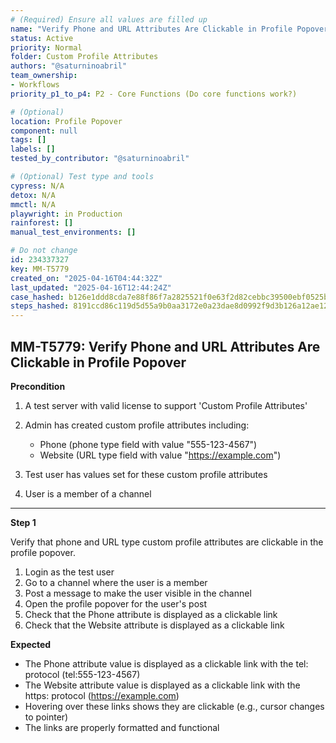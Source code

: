 ```yaml
---
# (Required) Ensure all values are filled up
name: "Verify Phone and URL Attributes Are Clickable in Profile Popover"
status: Active
priority: Normal
folder: Custom Profile Attributes
authors: "@saturninoabril"
team_ownership:
- Workflows
priority_p1_to_p4: P2 - Core Functions (Do core functions work?)

# (Optional)
location: Profile Popover
component: null
tags: []
labels: []
tested_by_contributor: "@saturninoabril"

# (Optional) Test type and tools
cypress: N/A
detox: N/A
mmctl: N/A
playwright: in Production
rainforest: []
manual_test_environments: []

# Do not change
id: 234337327
key: MM-T5779
created_on: "2025-04-16T04:44:32Z"
last_updated: "2025-04-16T12:44:24Z"
case_hashed: b126e1ddd8cda7e88f86f7a2825521f0e63f2d82cebbc39500ebf0525bb85f0d80574ad0158d3f6eaf14499963bc5858
steps_hashed: 8191ccd86c119d5d55a9b0aa3172e0a23dae8d0992f9d3b126a12ae123ead88c7406e6ac7d59042662ff673adb46fe92
---
```


<!-- (Auto-generated) Based on frontmatter's "key" and "name" -->

## MM-T5779: Verify Phone and URL Attributes Are Clickable in Profile Popover

**Precondition**

1. A test server with valid license to support 'Custom Profile Attributes'

2. Admin has created custom profile attributes including:

   - Phone (phone type field with value "555-123-4567")
   - Website (URL type field with value "<https://example.com>")

3. Test user has values set for these custom profile attributes

4. User is a member of a channel

---

**Step 1**

Verify that phone and URL type custom profile attributes are clickable in the profile popover.

1. Login as the test user
2. Go to a channel where the user is a member
3. Post a message to make the user visible in the channel
4. Open the profile popover for the user's post
5. Check that the Phone attribute is displayed as a clickable link
6. Check that the Website attribute is displayed as a clickable link

**Expected**

- The Phone attribute value is displayed as a clickable link with the tel: protocol (tel:555-123-4567)
- The Website attribute value is displayed as a clickable link with the https: protocol (<https://example.com>)
- Hovering over these links shows they are clickable (e.g., cursor changes to pointer)
- The links are properly formatted and functional
